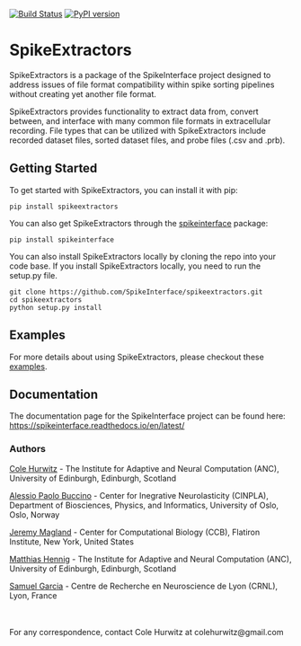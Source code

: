 [![Build Status](https://travis-ci.org/SpikeInterface/spikeextractors.svg?branch=master)](https://travis-ci.org/SpikeInterface/spikeextractors) [![PyPI version](https://badge.fury.io/py/spikeextractors.svg)](https://badge.fury.io/py/spikeextractors)

# SpikeExtractors

SpikeExtractors is a package of the SpikeInterface project designed to address issues of file format compatibility within spike sorting pipelines without creating yet another file format. 

SpikeExtractors provides functionality to extract data from, convert between, and interface with many common file formats in extracellular recording. File types that can be utilized with SpikeExtractors include recorded dataset files, sorted dataset files, and probe files (.csv and .prb).

## Getting Started

To get started with SpikeExtractors, you can install it with pip:

```shell
pip install spikeextractors
```

You can also get SpikeExtractors through the [spikeinterface](https://github.com/SpikeInterface/spikeinterface) package:

```shell
pip install spikeinterface
```

You can also install SpikeExtractors locally by cloning the repo into your code base. If you install SpikeExtractors locally, you need to run the setup.py file.

```shell
git clone https://github.com/SpikeInterface/spikeextractors.git
cd spikeextractors
python setup.py install
```

## Examples

For more details about using SpikeExtractors, please checkout these [examples](https://github.com/SpikeInterface/spikeinterface/tree/master/examples/modules/extractors).

## Documentation

The documentation page for the SpikeInterface project can be found here: https://spikeinterface.readthedocs.io/en/latest/

### Authors

[Cole Hurwitz](https://www.inf.ed.ac.uk/people/students/Cole_Hurwitz.html) - The Institute for Adaptive and Neural Computation (ANC), University of Edinburgh, Edinburgh, Scotland

[Alessio Paolo Buccino](https://www.mn.uio.no/ifi/english/people/aca/alessiob/) - Center for Inegrative Neurolasticity (CINPLA), Department of Biosciences, Physics, and Informatics, University of Oslo, Oslo, Norway

[Jeremy Magland](https://www.simonsfoundation.org/team/jeremy-magland/) - Center for Computational Biology (CCB), Flatiron Institute, New York, United States

[Matthias Hennig](http://homepages.inf.ed.ac.uk/mhennig/) - The Institute for Adaptive and Neural Computation (ANC), University of Edinburgh, Edinburgh, Scotland

[Samuel Garcia](https://github.com/samuelgarcia) - Centre de Recherche en Neuroscience de Lyon (CRNL), Lyon, France

<br/>
<br/>
For any correspondence, contact Cole Hurwitz at colehurwitz@gmail.com
